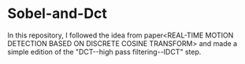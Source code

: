 # Sobel-and-Dct
In this repository, I followed the idea from paper&lt;REAL-TIME MOTION DETECTION BASED ON DISCRETE COSINE TRANSFORM> and made a simple edition of the "DCT--high pass filtering--IDCT" step.
